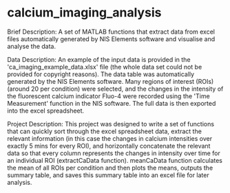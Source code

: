 # calcium_imaging_analysis
Brief Description: 
A set of MATLAB functions that extract data from excel files automatically generated by NIS Elements software and visualise and analyse the data.

Data Description:
An example of the input data is provided in the 'ca_imaging_example_data.xlsx' file (the whole data set could not be provided for copyright reasons).
The data table was automatically generated by the NIS Elements software. Many regions of interest (ROIs) (around 20 per condition) were selected, and the changes in the 
intensity of the fluorescent calcium indicator Fluo-4 were recorded using the 'Time Measurement' function in the NIS software. The full data is then exported into the excel 
spreadsheet. 

Project Description: 
This project was designed to write a set of functions that can quickly sort through the excel spreadsheet data, extract the relevant information (in this
case the changes in calcium intensities over exactly 5 mins for every ROI), and horizontally concatenate the relevant data so that every column represents
the changes in intensity over time for an individual ROI (extractCaData function). meanCaData function calculates the mean of all ROIs per condition and then
plots the means, outputs the summary table, and saves this summary table into an excel file for later analysis.

